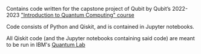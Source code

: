 Contains code written for the capstone project of Qubit by Qubit’s 2022-2023 ["Introduction to Quantum Computing" course](https://www.qubitbyqubit.org/course-info)

Code consists of Python and Qiskit, and is contained in Jupyter notebooks.

All Qiskit code (and the Jupyter notebooks containing said code) are meant to be run in IBM's [Quantum Lab](https://quantum-computing.ibm.com/lab)